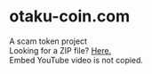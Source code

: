 # otaku-coin.com
A scam token project    
Looking for a ZIP file? [Here.](https://github.com/nao20010128nao/otaku-coin.com/archive/gh-pages.zip)   
Embed YouTube video is not copied.   
